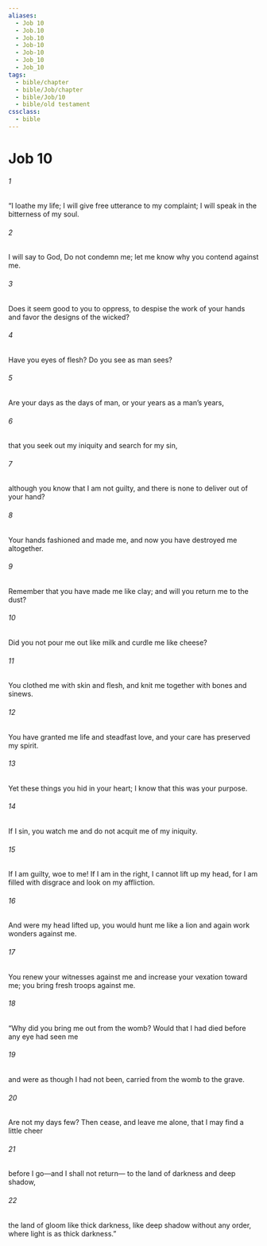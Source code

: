 ```yaml
---
aliases:
  - Job 10
  - Job.10
  - Job.10
  - Job-10
  - Job-10
  - Job_10
  - Job_10
tags:
  - bible/chapter
  - bible/Job/chapter
  - bible/Job/10
  - bible/old testament
cssclass:
  - bible
---
```


# Job 10

###### 1
“I loathe my life; I will give free utterance to my complaint; I will speak in the bitterness of my soul.
###### 2
I will say to God, Do not condemn me; let me know why you contend against me.
###### 3
Does it seem good to you to oppress, to despise the work of your hands   and favor the designs of the wicked?
###### 4
Have you eyes of flesh?   Do you see as man sees?
###### 5
Are your days as the days of man, or your years as a man’s years,
###### 6
that you seek out my iniquity and search for my sin,
###### 7
although you know that I am not guilty, and there is none to deliver out of your hand?
###### 8
Your hands fashioned and made me, and now you have destroyed me altogether.
###### 9
Remember that you have made me like clay; and will you return me to the dust?
###### 10
Did you not pour me out like milk and curdle me like cheese?
###### 11
You clothed me with skin and flesh, and knit me together with bones and sinews.
###### 12
You have granted me life and steadfast love, and your care has preserved my spirit.
###### 13
Yet these things you hid in your heart; I know that this was your purpose.
###### 14
If I sin, you watch me and do not acquit me of my iniquity.
###### 15
If I am guilty, woe to me! If I am in the right, I cannot lift up my head, for I am filled with disgrace and look on my affliction.
###### 16
And were my head lifted up, you would hunt me like a lion and again work wonders against me.
###### 17
You renew your witnesses against me and increase your vexation toward me; you bring fresh troops against me.
###### 18
“Why did you bring me out from the womb? Would that I had died before any eye had seen me
###### 19
and were as though I had not been, carried from the womb to the grave.
###### 20
Are not my days few?   Then cease, and leave me alone, that I may find a little cheer
###### 21
before I go—and I shall not return— to the land of darkness and deep shadow,
###### 22
the land of gloom like thick darkness, like deep shadow without any order, where light is as thick darkness.”


